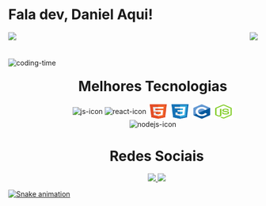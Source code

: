 # Fala dev, Daniel Aqui!

<div>
  
  <img  height="180em" src="https://github-readme-stats.vercel.app/api?username=LuigiGF&show_icons=true&theme=great-gatsby&include_all_commits=true&count_private=true"/>
  <img align="right" height="180em" src="https://github-readme-stats.vercel.app/api/top-langs/?username=LuigiGF&layout=compact&langs_count=16&theme=great-gatsby"/>
</div>
<br>

<div  align="center"> 
  <div style="display: inline_block"><br>
    <img align="left" height="250" alt="coding-time" src="https://raw.githubusercontent.com/LuigiGf/LuigiGf/main/code.gif">
    <h1 align="center">Melhores Tecnologias</h1>
    <img align="center" height="30" width="40" alt="js-icon"  src="https://encrypted-tbn0.gstatic.com/images?q=tbn:ANd9GcSxLUYmGcc-wF3RQId0D7JeeTczk9utfAdipg&usqp=CAU">
    <img align="center" height="30" width="40" alt="react-icon" src="https://encrypted-tbn0.gstatic.com/images?q=tbn:ANd9GcRekFE5Rdfuvtf_nEvcBlRlwvAn_6wlUb9HnQ&usqp=CAU">
    <img align="center" height="30" width="40" alt="html-icon" src="https://raw.githubusercontent.com/devicons/devicon/master/icons/html5/html5-original.svg">
    <img align="center" height="30" width="40" alt="css-icon" src="https://raw.githubusercontent.com/devicons/devicon/master/icons/css3/css3-original.svg">
    <img align="center" height="30" width="40" alt="c-icon" src="https://raw.githubusercontent.com/devicons/devicon/master/icons/c/c-original.svg">
    <img align="center" height="30" width="40" alt="nodejs-icon" src="https://raw.githubusercontent.com/devicons/devicon/master/icons/nodejs/nodejs-original.svg">
    <img align="center" height="30" width="40" alt="nodejs-icon" src="https://raw.githubusercontent.com/jmnote/z-icons/master/svg/cpp.svg">
   </div>
    
  
  <h1 align="center">Redes Sociais</h1>
    <a href = "mailto:work.dj.danboy@gmail.com">
      <img width="30" src="https://raw.githubusercontent.com/LuigiGf/LuigiGf/main/gmail.svg">
      <img width="30" src="https://raw.githubusercontent.com/LuigiGf/LuigiGf/main/linkedin.svg">
    </a>
    <a href = "https://cdn.hashnode.com/res/hashnode/image/upload/v1651780155240/7SZuYu_oq.gif?auto=format,compress&gif-q=60&format=webm">
    
</div>
  
![Snake animation](https://github.com/araujoalve/araujoalve/blob/output/github-contribution-grid-snake.svg)
